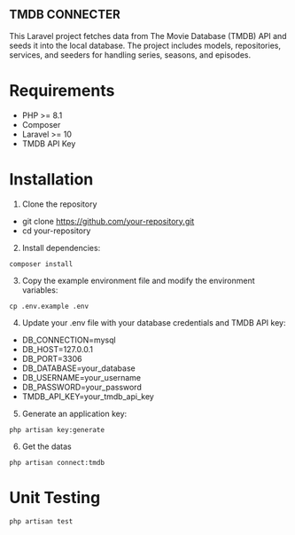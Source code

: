 ## TMDB CONNECTER
This Laravel project fetches data from The Movie Database (TMDB) API and seeds it into the local database. The project includes models, repositories, services, and seeders for handling series, seasons, and episodes.

# Requirements
- PHP >= 8.1
- Composer
- Laravel >= 10
- TMDB API Key

# Installation
1. Clone the repository
- git clone https://github.com/your-repository.git
- cd your-repository
2. Install dependencies:
```shell
composer install
```
3. Copy the example environment file and modify the environment variables:
```shell
cp .env.example .env
```
4. Update your .env file with your database credentials and TMDB API key:
- DB_CONNECTION=mysql
- DB_HOST=127.0.0.1
- DB_PORT=3306
- DB_DATABASE=your_database
- DB_USERNAME=your_username
- DB_PASSWORD=your_password
- TMDB_API_KEY=your_tmdb_api_key
5.  Generate an application key:
```shell
php artisan key:generate
```
6. Get the datas
```shell
php artisan connect:tmdb
```
# Unit Testing
```shell
php artisan test
```
